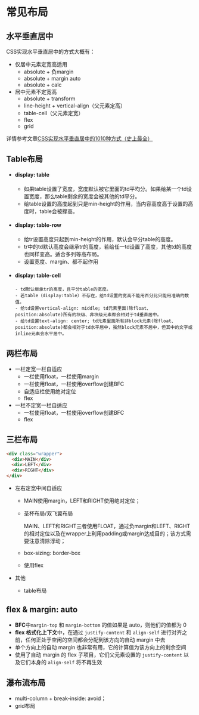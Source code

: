 # 常见布局

## 水平垂直居中

CSS实现水平垂直居中的方式大概有：

* 仅居中元素定宽高适用
  * absolute + 负margin
  * absolute + margin auto
  * absolute + calc
* 居中元素不定宽高
  * absolute + transform
  * line-height + vertical-align（父元素定高）
  * table-cell（父元素定宽）
  * flex
  * grid

详情参考文章<a href="https://www.baidu.com/s?wd=CSS%E5%AE%9E%E7%8E%B0%E6%B0%B4%E5%B9%B3%E5%9E%82%E7%9B%B4%E5%B1%85%E4%B8%AD%E7%9A%841010%E7%A7%8D%E6%96%B9%E5%BC%8F(%E5%8F%B2%E4%B8%8A%E6%9C%80%E5%85%A8)" target="_blank">CSS实现水平垂直居中的1010种方式（史上最全）</a>



## Table布局

- #### display: table

  - 如果table设置了宽度，宽度默认被它里面的td平均分。如果给某一个td设置宽度，那么table剩余的宽度会被其他的td平分。
  - 给table设置的高度起到只是min-height的作用，当内容高度高于设置的高度时，table会被撑高。


- #### display: table-row

    - 给tr设置高度只起到min-height的作用，默认会平分table的高度。
    - tr中的td默认高度会继承tr的高度，若给任一td设置了高度，其他td的高度也同样变高。适合多列等高布局。
    - 设置宽度、margin、都不起作用

- #### display: table-cell


      - td默认继承tr的高度，且平分table的宽度。
      - 若table（display:table）不存在，给td设置的宽高不能用百分比只能用准确的数值。
      - 给td设置vertical-align: middle; td元素里面(除float、position:absolute)所有的块级、非块级元素都会相对于td垂直居中。
      - 给td设置text-align: center; td元素里面所有非block元素(除float、position:absolute)都会相对于td水平居中，虽然block元素不居中，但其中的文字或inline元素会水平居中。




## 两栏布局

* 一栏定宽一栏自适应
  * 一栏使用float，一栏使用margin
  * 一栏使用float，一栏使用overflow创建BFC
  * 自适应栏使用绝对定位
  * flex
* 一栏不定宽一栏自适应
  * 一栏使用float，一栏使用overflow创建BFC
  * flex



## 三栏布局

```html
<div class="wrapper">
  <div>MAIN</div>
  <div>LEFT</div>
  <div>RIGHT</div>
</div>
```

* 左右定宽中间自适应

  * MAIN使用margin，LEFT和RIGHT使用绝对定位；

  * 圣杯布局/双飞翼布局

    MAIN、LEFT和RIGHT三者使用FLOAT，通过负margin和LEFT、RIGHT的相对定位以及在wrapper上利用padding或margin达成目的；该方式需要注意清除浮动；

  * box-sizing: border-box

  * 使用flex

* 其他

  * table布局



## flex & margin: auto

* **BFC**中`margin-top` 和 `margin-bottom` 的值如果是 auto，则他们的值都为 0
* **flex 格式化上下文**中，在通过 `justify-content` 和 `align-self` 进行对齐之前，任何正处于空闲的空间都会分配到该方向的自动 margin 中去
* 单个方向上的自动 margin 也非常有用，它的计算值为该方向上的剩余空间
* 使用了自动 margin 的 flex 子项目，它们父元素设置的 `justify-content` 以及它们本身的 `align-self` 将不再生效



## 瀑布流布局

* multi-column + break-inside: avoid；
* grid布局
